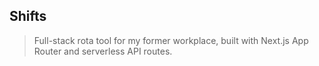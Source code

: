 ## Shifts

> Full-stack rota tool for my former workplace, built with Next.js App Router and serverless API routes.
